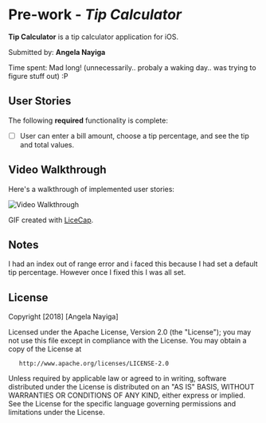 # Pre-work - *Tip Calculator*

**Tip Calculator** is a tip calculator application for iOS.

Submitted by: **Angela Nayiga**

Time spent: Mad long! (unnecessarily.. probaly a waking day.. was trying to figure stuff out) :P

## User Stories


The following **required** functionality is complete:

* [  ] User can enter a bill amount, choose a tip percentage, and see the tip and total values.


## Video Walkthrough 

Here's a walkthrough of implemented user stories:

<img src='https://i.imgur.com/S36cmWX.gif' title='Video Walkthrough' width='' alt='Video Walkthrough' />

GIF created with [LiceCap](http://www.cockos.com/licecap/).

## Notes

I had an index out of range error and i faced this because I had set a default tip percentage. However once I fixed this I was all set.

## License

   Copyright [2018] [Angela Nayiga]

   Licensed under the Apache License, Version 2.0 (the "License");
   you may not use this file except in compliance with the License.
   You may obtain a copy of the License at

       http://www.apache.org/licenses/LICENSE-2.0

   Unless required by applicable law or agreed to in writing, software
   distributed under the License is distributed on an "AS IS" BASIS,
   WITHOUT WARRANTIES OR CONDITIONS OF ANY KIND, either express or implied.
   See the License for the specific language governing permissions and
   limitations under the License.
